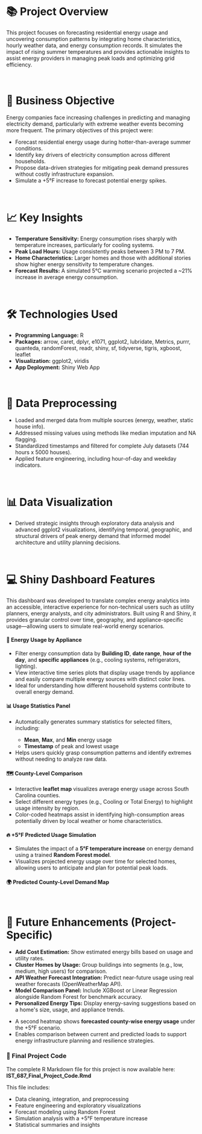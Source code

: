 <h1>📚 Project Overview</h1>
<p>This project focuses on forecasting residential energy usage and uncovering consumption patterns by integrating home characteristics, hourly weather data, and energy consumption records.
It simulates the impact of rising summer temperatures and provides actionable insights to assist energy providers in managing peak loads and optimizing grid efficiency.</p>
<br>

<h1>🎯 Business Objective</h1>
<p>Energy companies face increasing challenges in predicting and managing electricity demand, particularly with extreme weather events becoming more frequent. The primary objectives of this project were:
  <ul>
    <li>Forecast residential energy usage during hotter-than-average summer conditions.</li>
    <li>Identify key drivers of electricity consumption across different households.</li>
    <li>Propose data-driven strategies for mitigating peak demand pressures without costly infrastructure expansion.</li>
    <li>Simulate a +5°F increase to forecast potential energy spikes.</li>
  </ul></p>

<br>
<h1>📈 Key Insights</h1>
<ul>
  <li><b>Temperature Sensitivity:</b> Energy consumption rises sharply with temperature increases, particularly for cooling systems.</li>
  <li><b>Peak Load Hours:</b> Usage consistently peaks between 3 PM to 7 PM.</li>
  <li><b>Home Characteristics:</b> Larger homes and those with additional stories show higher energy sensitivity to temperature changes.</li>
  <li><b>Forecast Results:</b> A simulated 5°C warming scenario projected a ~21% increase in average energy consumption.</li>
</ul>

 <br>
 <h1>🛠 Technologies Used</h1>
 <ul>
   <li><b>Programming Language:</b> R</li>
   <li><b>Packages:</b> arrow, caret, dplyr, e1071, ggplot2, lubridate, Metrics, purrr, quanteda, randomForest, readr, shiny, sf, tidyverse, tigris, xgboost, leaflet</li>
   <li><b>Visualization:</b> ggplot2, viridis</li>
   <li><b>App Deployment:</b> Shiny Web App</li>
 </ul>

 <br>
 <h1>🔧 Data Preprocessing</h1>
 <ul>
   <li>Loaded and merged data from multiple sources (energy, weather, static house info).</li>
   <li>Addressed missing values using methods like median imputation and NA flagging.</li>
   <li>Standardized timestamps and filtered for complete July datasets (744 hours x 5000 houses).</li>
   <li>Applied feature engineering, including hour-of-day and weekday indicators.</li>
 </ul>

 <br>
 <h1>📊 Data Visualization</h1>
 <ul>
   <li>Derived strategic insights through exploratory data analysis and advanced ggplot2 visualizations, identifying temporal, geographic, and structural drivers of peak energy demand that informed model architecture and utility planning decisions.</li>
 </ul>   

 <br>
 <h1>💻 Shiny Dashboard Features</h1>
 <p>This dashboard was developed to translate complex energy analytics into an accessible, interactive experience for non-technical users such as utility planners, energy analysts, and city administrators. Built using R and Shiny, it provides granular control over time, geography, and appliance-specific usage—allowing users to simulate real-world energy scenarios.</p>
<h4>🔌 Energy Usage by Appliance</h4>
<ul>
  <li>Filter energy consumption data by <strong>Building ID</strong>, <strong>date range</strong>, <strong>hour of the day</strong>, and <strong>specific appliances</strong> (e.g., cooling systems, refrigerators, lighting).</li>
  <li>View interactive time series plots that display usage trends by appliance and easily compare multiple energy sources with distinct color lines.</li>
  <li>Ideal for understanding how different household systems contribute to overall energy demand.</li>
</ul>
<h4>📊 Usage Statistics Panel</h4>
<ul>
  <li>Automatically generates summary statistics for selected filters, including:</li>
  <ul>
    <li><strong>Mean</strong>, <strong>Max</strong>, and <strong>Min</strong> energy usage</li>
    <li><strong>Timestamp</strong> of peak and lowest usage</li>
  </ul>
  <li>Helps users quickly grasp consumption patterns and identify extremes without needing to analyze raw data.</li>
</ul>
<h4>🗺️ County-Level Comparison</h4>
<ul>
  <li>Interactive <strong>leaflet map</strong> visualizes average energy usage across South Carolina counties.</li>
  <li>Select different energy types (e.g., Cooling or Total Energy) to highlight usage intensity by region.</li>
  <li>Color-coded heatmaps assist in identifying high-consumption areas potentially driven by local weather or home characteristics.</li>
</ul>
<h4>🔥 +5°F Predicted Usage Simulation</h4>
<ul>
  <li>Simulates the impact of a <strong>5°F temperature increase</strong> on energy demand using a trained <strong>Random Forest model</strong>.</li>
  <li>Visualizes projected energy usage over time for selected homes, allowing users to anticipate and plan for potential peak loads.</li>
</ul>
<h4>🌍 Predicted County-Level Demand Map</h4>

<br>
<h1>🔮 Future Enhancements (Project-Specific)</h1>
<ul>
  <li><strong>Add Cost Estimation:</strong> Show estimated energy bills based on usage and utility rates.</li>
  <li><strong>Cluster Homes by Usage:</strong> Group buildings into segments (e.g., low, medium, high users) for comparison.</li>
  <li><strong>API Weather Forecast Integration:</strong> Predict near-future usage using real weather forecasts (OpenWeatherMap API).</li>
  <li><strong>Model Comparison Panel:</strong> Include XGBoost or Linear Regression alongside Random Forest for benchmark accuracy.</li>
  <li><strong>Personalized Energy Tips:</strong> Display energy-saving suggestions based on a home's size, usage, and appliance trends.</li>
</ul>
<ul>
  <li>A second heatmap shows <strong>forecasted county-wise energy usage</strong> under the +5°F scenario.</li>
  <li>Enables comparison between current and predicted loads to support energy infrastructure planning and resilience strategies.</li>
</ul>

<h3>🧾 Final Project Code</h3>
<p>The complete R Markdown file for this project is now available here: <br><b>IST_687_Final_Project_Code.Rmd</b></p>
<p>This file includes:</p>
<ul>
  <li>Data cleaning, integration, and preprocessing</li>
  <li>Feature engineering and exploratory visualizations</li>
  <li>Forecast modeling using Random Forest</li>
  <li>Simulation analysis with a +5°F temperature increase</li>
  <li>Statistical summaries and insights</li>
</ul>


